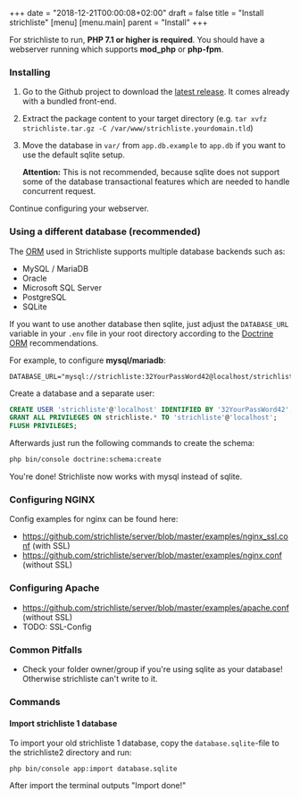 +++
date = "2018-12-21T00:00:08+02:00"
draft = false
title = "Install strichliste"
[menu]
  [menu.main]
    parent = "Install"
+++

For strichliste to run, **PHP 7.1 or higher is required**. You should have a webserver running which supports **mod_php** or **php-fpm**.

### Installing

1. Go to the Github project to download the [latest release](https://github.com/strichliste/server/releases). It comes already with a bundled front-end.
2. Extract the package content to your target directory (e.g. `tar xvfz strichliste.tar.gz -C /var/www/strichliste.yourdomain.tld`)
3. Move the database in `var/` from `app.db.example` to `app.db` if you want to use the default sqlite setup. 

   **Attention:** This is not recommended, because sqlite does not support some of the database transactional
    features which are needed to handle concurrent request.

Continue configuring your webserver.

### Using a different database (recommended)

The [ORM](https://www.doctrine-project.org/projects/doctrine-dbal/en/2.9/reference/platforms.html) used in
Strichliste supports multiple database backends such as:

* MySQL / MariaDB
* Oracle
* Microsoft SQL Server
* PostgreSQL
* SQLite

If you want to use another database then sqlite, just adjust the `DATABASE_URL` variable in your `.env` file in your root
directory according to the [Doctrine ORM](https://www.doctrine-project.org/projects/doctrine-dbal/en/2.9/reference/configuration.html#connecting-using-a-url)
recommendations.

For example, to configure **mysql/mariadb**:

```
DATABASE_URL="mysql://strichliste:32YourPassWord42@localhost/strichliste"
```

Create a database and a separate user:

```sql
CREATE USER 'strichliste'@'localhost' IDENTIFIED BY '32YourPassWord42';
GRANT ALL PRIVILEGES ON strichliste.* TO 'strichliste'@'localhost';
FLUSH PRIVILEGES;
```

Afterwards just run the following commands to create the schema:

```bash
php bin/console doctrine:schema:create
```

You're done! Strichliste now works with mysql instead of sqlite.

### Configuring NGINX

Config examples for nginx can be found here:

* https://github.com/strichliste/server/blob/master/examples/nginx_ssl.conf (with SSL)
* https://github.com/strichliste/server/blob/master/examples/nginx.conf (without SSL)

### Configuring Apache

* https://github.com/strichliste/server/blob/master/examples/apache.conf (without SSL)
* TODO: SSL-Config

### Common Pitfalls

* Check your folder owner/group if you're using sqlite as your database! Otherwise strichliste can't write to it.

### Commands

#### Import strichliste 1 database

To import your old strichliste 1 database, copy the `database.sqlite`-file to the strichliste2 directory and run:

`php bin/console app:import database.sqlite`

After import the terminal outputs "Import done!"



 
